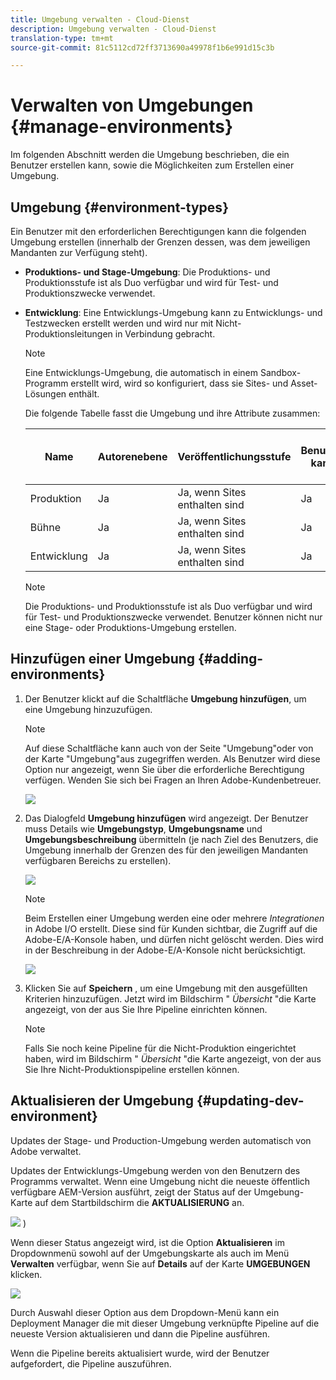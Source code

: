 ```yaml
---
title: Umgebung verwalten - Cloud-Dienst
description: Umgebung verwalten - Cloud-Dienst
translation-type: tm+mt
source-git-commit: 81c5112cd72ff3713690a49978f1b6e991d15c3b

---
```



# Verwalten von Umgebungen {#manage-environments}

Im folgenden Abschnitt werden die Umgebung beschrieben, die ein Benutzer erstellen kann, sowie die Möglichkeiten zum Erstellen einer Umgebung.

## Umgebung {#environment-types}

Ein Benutzer mit den erforderlichen Berechtigungen kann die folgenden Umgebung erstellen (innerhalb der Grenzen dessen, was dem jeweiligen Mandanten zur Verfügung steht).

* **Produktions- und Stage-Umgebung**:
Die Produktions- und Produktionsstufe ist als Duo verfügbar und wird für Test- und Produktionszwecke verwendet.

* **Entwicklung**: Eine Entwicklungs-Umgebung kann zu Entwicklungs- und Testzwecken erstellt werden und wird nur mit Nicht-Produktionsleitungen in Verbindung gebracht.

   >[!NOTE]
   >Eine Entwicklungs-Umgebung, die automatisch in einem Sandbox-Programm erstellt wird, wird so konfiguriert, dass sie Sites- und Asset-Lösungen enthält.

   Die folgende Tabelle fasst die Umgebung und ihre Attribute zusammen:

   | Name | Autorenebene | Veröffentlichungsstufe | Benutzer kann | Benutzer kann | Pipeline, die mit der Umgebung verknüpft werden kann |
   |--- |--- |--- |--- |---|---|
   | Produktion | Ja | Ja, wenn Sites enthalten sind | Ja | Nein | Produktionsleitung |
   | Bühne | Ja | Ja, wenn Sites enthalten sind | Ja | Nein | Produktionsleitung |
   | Entwicklung | Ja | Ja, wenn Sites enthalten sind | Ja | Ja | Produktionsfremde Pipeline |

   >[!NOTE]
   >Die Produktions- und Produktionsstufe ist als Duo verfügbar und wird für Test- und Produktionszwecke verwendet.  Benutzer können nicht nur eine Stage- oder Produktions-Umgebung erstellen.

## Hinzufügen einer Umgebung {#adding-environments}


1. Der Benutzer klickt auf die Schaltfläche **Umgebung hinzufügen**, um eine Umgebung hinzuzufügen.

   >[!NOTE]
   >Auf diese Schaltfläche kann auch von der Seite &quot;Umgebung&quot;oder von der Karte &quot;Umgebung&quot;aus zugegriffen werden. Als Benutzer wird diese Option nur angezeigt, wenn Sie über die erforderliche Berechtigung verfügen. Wenden Sie sich bei Fragen an Ihren Adobe-Kundenbetreuer.

   ![](assets/add-environment.png)

1. Das Dialogfeld **Umgebung hinzufügen** wird angezeigt. Der Benutzer muss Details wie **Umgebungstyp**, **Umgebungsname** und **Umgebungsbeschreibung** übermitteln (je nach Ziel des Benutzers, die Umgebung innerhalb der Grenzen des für den jeweiligen Mandanten verfügbaren Bereichs zu erstellen).

   ![](assets/add-environment2.png)

   >[!NOTE]
   >Beim Erstellen einer Umgebung werden eine oder mehrere *Integrationen* in Adobe I/O erstellt. Diese sind für Kunden sichtbar, die Zugriff auf die Adobe-E/A-Konsole haben, und dürfen nicht gelöscht werden. Dies wird in der Beschreibung in der Adobe-E/A-Konsole nicht berücksichtigt.

   ![](assets/add-environment-image1.png)

1. Klicken Sie auf **Speichern** , um eine Umgebung mit den ausgefüllten Kriterien hinzuzufügen.  Jetzt wird im Bildschirm &quot; *Übersicht* &quot;die Karte angezeigt, von der aus Sie Ihre Pipeline einrichten können.

   >[!NOTE]
   >Falls Sie noch keine Pipeline für die Nicht-Produktion eingerichtet haben, wird im Bildschirm &quot; *Übersicht* &quot;die Karte angezeigt, von der aus Sie Ihre Nicht-Produktionspipeline erstellen können.


## Aktualisieren der Umgebung {#updating-dev-environment}

Updates der Stage- und Production-Umgebung werden automatisch von Adobe verwaltet.

Updates der Entwicklungs-Umgebung werden von den Benutzern des Programms verwaltet. Wenn eine Umgebung nicht die neueste öffentlich verfügbare AEM-Version ausführt, zeigt der Status auf der Umgebung-Karte auf dem Startbildschirm die **AKTUALISIERUNG** an.

![](assets/manage-environments2.png)
)

Wenn dieser Status angezeigt wird, ist die Option **Aktualisieren** im Dropdownmenü sowohl auf der Umgebungskarte als auch im Menü **Verwalten** verfügbar, wenn Sie auf **Details** auf der Karte **UMGEBUNGEN** klicken.

![](assets/add-environment4.png)

Durch Auswahl dieser Option aus dem Dropdown-Menü kann ein Deployment Manager die mit dieser Umgebung verknüpfte Pipeline auf die neueste Version aktualisieren und dann die Pipeline ausführen.

Wenn die Pipeline bereits aktualisiert wurde, wird der Benutzer aufgefordert, die Pipeline auszuführen.
